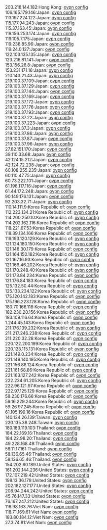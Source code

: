 203.218.144.182:Hong Kong: [ovpn config](vpn/203_218_144_182.ovpn)  
106.165.179.146:Japan: [ovpn config](vpn/106_165_179_146.ovpn)  
113.197.224.122:Japan: [ovpn config](vpn/113_197_224_122.ovpn)  
115.177.94.243:Japan: [ovpn config](vpn/115_177_94_243.ovpn)  
115.37.163.45:Japan: [ovpn config](vpn/115_37_163_45.ovpn)  
118.156.253.174:Japan: [ovpn config](vpn/118_156_253_174.ovpn)  
119.105.7.175:Japan: [ovpn config](vpn/119_105_7_175.ovpn)  
119.238.85.96:Japan: [ovpn config](vpn/119_238_85_96.ovpn)  
119.24.0.127:Japan: [ovpn config](vpn/119_24_0_127.ovpn)  
122.103.135.135:Japan: [ovpn config](vpn/122_103_135_135.ovpn)  
123.216.81.141:Japan: [ovpn config](vpn/123_216_81_141.ovpn)  
153.156.26.8:Japan: [ovpn config](vpn/153_156_26_8.ovpn)  
153.231.171.16:Japan: [ovpn config](vpn/153_231_171_16.ovpn)  
210.143.21.43:Japan: [ovpn config](vpn/210_143_21_43.ovpn)  
219.100.37.109:Japan: [ovpn config](vpn/219_100_37_109.ovpn)  
219.100.37.129:Japan: [ovpn config](vpn/219_100_37_129.ovpn)  
219.100.37.144:Japan: [ovpn config](vpn/219_100_37_144.ovpn)  
219.100.37.169:Japan: [ovpn config](vpn/219_100_37_169.ovpn)  
219.100.37.172:Japan: [ovpn config](vpn/219_100_37_172.ovpn)  
219.100.37.176:Japan: [ovpn config](vpn/219_100_37_176.ovpn)  
219.100.37.193:Japan: [ovpn config](vpn/219_100_37_193.ovpn)  
219.100.37.22:Japan: [ovpn config](vpn/219_100_37_22.ovpn)  
219.100.37.223:Japan: [ovpn config](vpn/219_100_37_223.ovpn)  
219.100.37.3:Japan: [ovpn config](vpn/219_100_37_3.ovpn)  
219.100.37.86:Japan: [ovpn config](vpn/219_100_37_86.ovpn)  
219.100.37.87:Japan: [ovpn config](vpn/219_100_37_87.ovpn)  
219.100.37.96:Japan: [ovpn config](vpn/219_100_37_96.ovpn)  
27.82.151.170:Japan: [ovpn config](vpn/27_82_151_170.ovpn)  
39.110.33.68:Japan: [ovpn config](vpn/39_110_33_68.ovpn)  
42.124.15.212:Japan: [ovpn config](vpn/42_124_15_212.ovpn)  
42.124.72.238:Japan: [ovpn config](vpn/42_124_72_238.ovpn)  
60.108.255.235:Japan: [ovpn config](vpn/60_108_255_235.ovpn)  
60.110.47.75:Japan: [ovpn config](vpn/60_110_47_75.ovpn)  
60.73.222.101:Japan: [ovpn config](vpn/60_73_222_101.ovpn)  
61.198.117.116:Japan: [ovpn config](vpn/61_198_117_116.ovpn)  
61.44.172.248:Japan: [ovpn config](vpn/61_44_172_248.ovpn)  
90.149.176.131:Japan: [ovpn config](vpn/90_149_176_131.ovpn)  
92.203.32.71:Japan: [ovpn config](vpn/92_203_32_71.ovpn)  
110.14.111.9:Korea Republic of: [ovpn config](vpn/110_14_111_9.ovpn)  
112.223.134.21:Korea Republic of: [ovpn config](vpn/112_223_134_21.ovpn)  
114.200.250.10:Korea Republic of: [ovpn config](vpn/114_200_250_10.ovpn)  
114.202.162.116:Korea Republic of: [ovpn config](vpn/114_202_162_116.ovpn)  
118.221.67.53:Korea Republic of: [ovpn config](vpn/118_221_67_53.ovpn)  
118.39.134.166:Korea Republic of: [ovpn config](vpn/118_39_134_166.ovpn)  
119.193.120.129:Korea Republic of: [ovpn config](vpn/119_193_120_129.ovpn)  
121.124.180.150:Korea Republic of: [ovpn config](vpn/121_124_180_150.ovpn)  
121.148.30.179:Korea Republic of: [ovpn config](vpn/121_148_30_179.ovpn)  
121.164.150.182:Korea Republic of: [ovpn config](vpn/121_164_150_182.ovpn)  
121.167.16.93:Korea Republic of: [ovpn config](vpn/121_167_16_93.ovpn)  
121.169.46.202:Korea Republic of: [ovpn config](vpn/121_169_46_202.ovpn)  
121.170.248.40:Korea Republic of: [ovpn config](vpn/121_170_248_40.ovpn)  
121.173.84.234:Korea Republic of: [ovpn config](vpn/121_173_84_234.ovpn)  
121.176.84.183:Korea Republic of: [ovpn config](vpn/121_176_84_183.ovpn)  
125.132.50.44:Korea Republic of: [ovpn config](vpn/125_132_50_44.ovpn)  
125.133.234.122:Korea Republic of: [ovpn config](vpn/125_133_234_122.ovpn)  
175.120.142.183:Korea Republic of: [ovpn config](vpn/175_120_142_183.ovpn)  
175.196.223.128:Korea Republic of: [ovpn config](vpn/175_196_223_128.ovpn)  
180.70.166.118:Korea Republic of: [ovpn config](vpn/180_70_166_118.ovpn)  
182.230.20.156:Korea Republic of: [ovpn config](vpn/182_230_20_156.ovpn)  
183.109.116.64:Korea Republic of: [ovpn config](vpn/183_109_116_64.ovpn)  
1.244.45.143:Korea Republic of: [ovpn config](vpn/1_244_45_143.ovpn)  
211.176.139.232:Korea Republic of: [ovpn config](vpn/211_176_139_232.ovpn)  
211.217.246.238:Korea Republic of: [ovpn config](vpn/211_217_246_238.ovpn)  
211.220.32.28:Korea Republic of: [ovpn config](vpn/211_220_32_28.ovpn)  
220.122.200.199:Korea Republic of: [ovpn config](vpn/220_122_200_199.ovpn)  
220.123.115.131:Korea Republic of: [ovpn config](vpn/220_123_115_131.ovpn)  
221.149.0.234:Korea Republic of: [ovpn config](vpn/221_149_0_234.ovpn)  
221.149.140.195:Korea Republic of: [ovpn config](vpn/221_149_140_195.ovpn)  
221.156.88.124:Korea Republic of: [ovpn config](vpn/221_156_88_124.ovpn)  
221.161.68.86:Korea Republic of: [ovpn config](vpn/221_161_68_86.ovpn)  
221.163.127.242:Korea Republic of: [ovpn config](vpn/221_163_127_242.ovpn)  
222.234.61.205:Korea Republic of: [ovpn config](vpn/222_234_61_205.ovpn)  
222.96.121.97:Korea Republic of: [ovpn config](vpn/222_96_121_97.ovpn)  
222.97.125.129:Korea Republic of: [ovpn config](vpn/222_97_125_129.ovpn)  
58.230.176.66:Korea Republic of: [ovpn config](vpn/58_230_176_66.ovpn)  
59.16.229.244:Korea Republic of: [ovpn config](vpn/59_16_229_244.ovpn)  
59.26.97.245:Korea Republic of: [ovpn config](vpn/59_26_97_245.ovpn)  
61.105.199.16:Korea Republic of: [ovpn config](vpn/61_105_199_16.ovpn)  
140.134.26.139:Taiwan: [ovpn config](vpn/140_134_26_139.ovpn)  
220.135.38.248:Taiwan: [ovpn config](vpn/220_135_38_248.ovpn)  
180.183.119.103:Thailand: [ovpn config](vpn/180_183_119_103.ovpn)  
184.22.169.16:Thailand: [ovpn config](vpn/184_22_169_16.ovpn)  
184.22.98.20:Thailand: [ovpn config](vpn/184_22_98_20.ovpn)  
49.228.168.49:Thailand: [ovpn config](vpn/49_228_168_49.ovpn)  
58.11.17.161:Thailand: [ovpn config](vpn/58_11_17_161.ovpn)  
58.136.65.46:Thailand: [ovpn config](vpn/58_136_65_46.ovpn)  
58.136.65.46:Thailand: [ovpn config](vpn/58_136_65_46.ovpn)  
154.202.60.189:United States: [ovpn config](vpn/154_202_60_189.ovpn)  
161.202.144.236:United States: [ovpn config](vpn/161_202_144_236.ovpn)  
172.107.219.42:United States: [ovpn config](vpn/172_107_219_42.ovpn)  
198.13.36.179:United States: [ovpn config](vpn/198_13_36_179.ovpn)  
202.182.127.177:United States: [ovpn config](vpn/202_182_127_177.ovpn)  
208.94.244.242:United States: [ovpn config](vpn/208_94_244_242.ovpn)  
45.76.147.33:United States: [ovpn config](vpn/45_76_147_33.ovpn)  
76.167.247.212:United States: [ovpn config](vpn/76_167_247_212.ovpn)  
116.98.163.76:Viet Nam: [ovpn config](vpn/116_98_163_76.ovpn)  
118.71.169.61:Viet Nam: [ovpn config](vpn/118_71_169_61.ovpn)  
183.80.184.12:Viet Nam: [ovpn config](vpn/183_80_184_12.ovpn)  
27.3.74.81:Viet Nam: [ovpn config](vpn/27_3_74_81.ovpn)  
